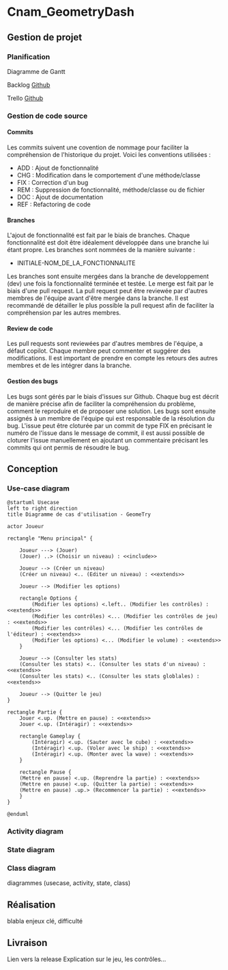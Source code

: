 # Cnam_GeometryDash

## Gestion de projet

### Planification

Diagramme de Gantt

Backlog [Github](https://github.com/users/OneLiberty/projects/3/views/4)

Trello [Github](https://github.com/users/OneLiberty/projects/3/views/5)

### Gestion de code source

#### Commits

Les commits suivent une covention de nommage pour faciliter la compréhension de l'historique du projet. Voici les conventions utilisées :

- ADD : Ajout de fonctionnalité
- CHG : Modification dans le comportement d'une méthode/classe
- FIX : Correction d'un bug
- REM : Suppression de fonctionnalité, méthode/classe ou de fichier
- DOC : Ajout de documentation
- REF : Refactoring de code

#### Branches

L'ajout de fonctionnalité est fait par le biais de branches. Chaque fonctionnalité est doit être idéalement développée dans une branche lui étant propre.
Les branches sont nommées de la manière suivante :

- INITIALE-NOM_DE_LA_FONCTIONNALITE

Les branches sont ensuite mergées dans la branche de developpement (dev) une fois la fonctionnalité terminée et testée. Le merge est fait par le biais d'une pull request. La pull request peut être reviewée par d'autres membres de l'équipe avant d'être mergée dans la branche. Il est recommandé de détailler le plus possible la pull request afin de faciliter la compréhension par les autres membres.

#### Review de code

Les pull requests sont reviewées par d'autres membres de l'équipe, a défaut copilot. Chaque membre peut commenter et suggérer des modifications. Il est important de prendre en compte les retours des autres membres et de les intégrer dans la branche.

#### Gestion des bugs

Les bugs sont gérés par le biais d'issues sur Github. Chaque bug est décrit de manière précise afin de faciliter la compréhension du problème, comment le reproduire et de proposer une solution. Les bugs sont ensuite assignés à un membre de l'équipe qui est responsable de la résolution du bug. L'issue peut être cloturée par un commit de type FIX en précisant le numéro de l'issue dans le message de commit, il est aussi possible de cloturer l'issue manuellement en ajoutant un commentaire précisant les commits qui ont permis de résoudre le bug.

## Conception

### Use-case diagram

```puml
@startuml Usecase
left to right direction
title Diagramme de cas d'utilisation - GeomeTry

actor Joueur

rectangle "Menu principal" {

    Joueur ---> (Jouer)
    (Jouer) ..> (Choisir un niveau) : <<include>>

    Joueur --> (Créer un niveau)
    (Créer un niveau) <.. (Editer un niveau) : <<extends>>

    Joueur --> (Modifier les options)

    rectangle Options {
        (Modifier les options) <.left.. (Modifier les contrôles) : <<extends>>
        (Modifier les contrôles) <... (Modifier les contrôles de jeu) : <<extends>>
        (Modifier les contrôles) <... (Modifier les contrôles de l'éditeur) : <<extends>>
        (Modifier les options) <... (Modifier le volume) : <<extends>>
    }

    Joueur --> (Consulter les stats)
    (Consulter les stats) <.. (Consulter les stats d'un niveau) : <<extends>>
    (Consulter les stats) <.. (Consulter les stats globlales) : <<extends>>

    Joueur --> (Quitter le jeu)
}

rectangle Partie {
    Jouer <.up. (Mettre en pause) : <<extends>>
    Jouer <.up. (Intéragir) : <<extends>>

    rectangle Gameplay {
        (Intéragir) <.up. (Sauter avec le cube) : <<extends>>
        (Intéragir) <.up. (Voler avec le ship) : <<extends>>
        (Intéragir) <.up. (Monter avec la wave) : <<extends>>
    }

    rectangle Pause {
    (Mettre en pause) <.up. (Reprendre la partie) : <<extends>>
    (Mettre en pause) <.up. (Quitter la partie) : <<extends>>
    (Mettre en pause) .up.> (Recommencer la partie) : <<extends>>
    }
}

@enduml
```

### Activity diagram

### State diagram

### Class diagram

diagrammes (usecase, activity, state, class)

## Réalisation

blabla enjeux clé, difficulté

## Livraison

Lien vers la release
Explication sur le jeu, les contrôles...

```

```
